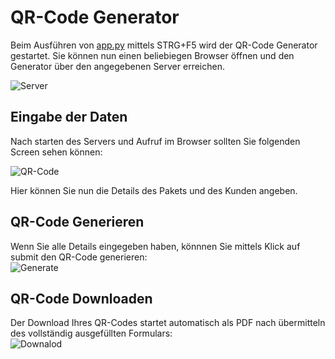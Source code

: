 # QR-Code Generator

Beim Ausführen von [app.py](https://github.com/denisepostl/pacman/blob/main/QR_Code_Generator/app.py) mittels STRG+F5 wird der QR-Code Generator gestartet. Sie können nun
einen beliebiegen Browser öffnen und den Generator über den angegebenen Server erreichen. 

![Server](https://github.com/denisepostl/pacman/blob/main/img/server.png) <br>

## Eingabe der Daten
Nach starten des Servers und Aufruf im Browser sollten Sie folgenden Screen sehen können: <br>

![QR-Code](https://github.com/denisepostl/pacman/blob/main/img/QR_GENERATOR.png) <br>

Hier können Sie nun die Details des Pakets und des Kunden angeben.

## QR-Code Generieren
Wenn Sie alle Details eingegeben haben, könnnen Sie mittels Klick auf submit den QR-Code generieren: <br>
![Generate](https://github.com/denisepostl/pacman/blob/main/img/sub.png)
<br>

## QR-Code Downloaden
Der Download Ihres QR-Codes startet automatisch als PDF nach übermitteln des vollständig ausgefüllten Formulars: <br>
![Downalod](https://github.com/denisepostl/pacman/blob/main/img/submit.png) <br>
